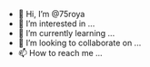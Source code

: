 - 👋 Hi, I’m @75roya
- 👀 I’m interested in ...
- 🌱 I’m currently learning ...
- 💞️ I’m looking to collaborate on ...
- 📫 How to reach me ...

<!---
75roya/75roya is a ✨ special ✨ repository because its `README.md` (this file) appears on your GitHub profile.
You can click the Preview link to take a look at your changes.
--->
